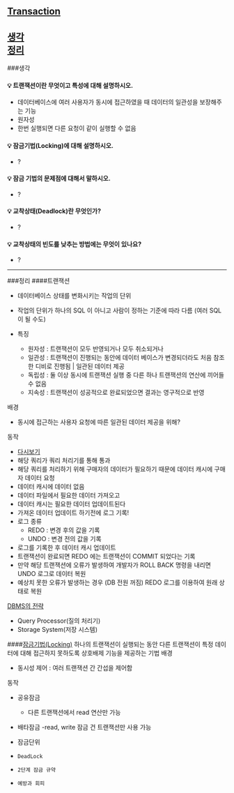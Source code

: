 ## [Transaction](#transaction-답변)

[생각](###생각)  
[정리](###정리)
---
###생각
#### 💡 트랜잭션이란 무엇이고 특성에 대해 설명하시오.
- 데이터베이스에 여러 사용자가 동시에 접근하였을 때 데이터의 일관성을 보장해주는 기능
- 원자성
- 한번 실행되면 다른 요청이 같이 실행할 수 없음

#### 💡 잠금기법(Locking)에 대해 설명하시오.
- ?

#### 💡 잠금 기법의 문제점에 대해서 말하시오.
- ?

#### 💡 교착상태(Deadlock)란 무엇인가?
- ?

#### 💡 교착상태의 빈도를 낮추는 방법에는 무엇이 있나요?
- ?

---
###정리
####트랜잭션
- 데이터베이스 상태를 변화시키는 작업의 단위
- 작업의 단위가 하나의 SQL 이 아니고 사람이 정하는 기준에 따라 다름 (여러 SQL 이 될 수도)

- 특징
    - 원자성 : 트랜잭션이 모두 반영되거나 모두 취소되거나
    - 일관성 : 트랜잭션이 진행되는 동안에 데이터 베이스가 변경되더라도 처음 참조한 디비로 진행됨 | 일관된 데이터 제공
    - 독립성 : 둘 이상 동시에 트랜잭션 실행 중 다른 하나 트랜잭션의 연산에 끼어들 수 없음
    - 지속성 : 트랜잭션이 성공적으로 완료되었으면 결과는 영구적으로 반영
    
배경
- 동시에 접근하는 사용자 요청에 따른 일관된 데이터 제공을 위해?

동작
- [다시보기](https://velog.io/@syleemk/%EB%A9%B4%EC%A0%91-%EB%8C%80%EB%B9%84-%EC%8A%A4%ED%94%84%EB%A7%81-%ED%8A%B8%EB%9E%9C%EC%9E%AD%EC%85%98-%EC%A0%84%ED%8C%8C)
- 해당 쿼리가 쿼리 처리기를 통해 통과
- 해당 쿼리를 처리하기 위해 구매자의 데이터가 필요하기 때문에 데이터 캐시에 구매자 데이터 요청
- 데이터 캐시에 데이터 없음
- 데이터 파일에서 필요한 데이터 가져오고
- 데이터 캐시는 필요한 데이터 업데이트된다
- 가져온 데이터 업데이트 하기전에 로그 기록!
- 로그 종류 
    - REDO : 변경 후의 값을 기록
    - UNDO : 변경 전의 값을 기록
- 로그를 기록한 후 데이터 캐시 업데이트
- 트랜잭션이 완료되면 REDO 에는 트랜잭션이 COMMIT 되었다는 기록
- 만약 해당 트랜잭션에 오류가 발생하여 개발자가 ROLL BACK 명령을 내리면 UNDO 로그로 데이터 복원
- 예상치 못한 오류가 발생하는 경우 (DB 전원 꺼짐) REDO 로그를 이용하여 원래 상태로 복원

[DBMS의 전략](https://d2.naver.com/helloworld/407507)
- Query Processor(질의 처리기)
- Storage System(저장 시스템)

####[잠금기법(Locking)](https://medium.com/pocs/%EB%8F%99%EC%8B%9C%EC%84%B1-%EC%A0%9C%EC%96%B4-%EA%B8%B0%EB%B2%95-%EC%9E%A0%EA%B8%88-locking-%EA%B8%B0%EB%B2%95-319bd0e6a68a)
하나의 트랜잭션이 실행되는 동안 다른 트랜잭션이 특정 데이터에 대해 접근하지 못하도록 상호배제 기능을 제공하는 기법
배경
- 동시성 제어 : 여러 트랜잭션 간 간섭을 제어함

동작
- 공유잠금
  - 다른 트랜잭션에서 read 연산만 가능
- 배타잠금
  -read, write 잠금 건 트랜잭션만 사용 가능
  
- 잠금단위
- `DeadLock`
- `2단계 잠금 규약`
- `예방과 회피`